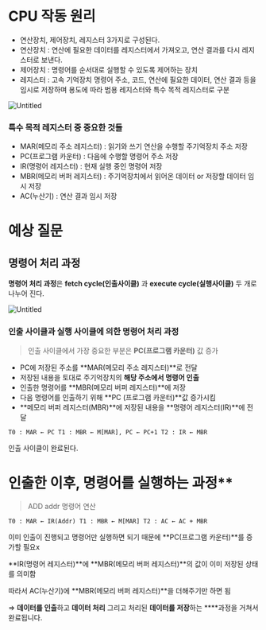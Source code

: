 # CPU 작동 원리

- 연산장치, 제어장치, 레지스터 3가지로 구성된다.
- 연산장치 : 연산에 필요한 데이터를 레지스터에서 가져오고, 연산 결과를 다시 레지스터로 보낸다.
- 제어장치 : 명령어를 순서대로 실행할 수 있도록 제어하는 장치
- 레지스터 : 고속 기억장치 명령어 주소, 코드, 연산에 필요한 데이터, 연산 결과 등을 임시로 저장하며 용도에 따라 범용 레지스터와 특수 목적 레지스터로 구분

![Untitled](https://prod-files-secure.s3.us-west-2.amazonaws.com/ec7da74f-6c98-46ad-a22a-9517db5abb76/b3be68ae-5965-47ca-b0f8-7e7cc4516e80/Untitled.png)

### **특수 목적 레지스터 중 중요한 것들**

- MAR(메모리 주소 레지스터) : 읽기와 쓰기 연산을 수행할 주기억장치 주소 저장
- PC(프로그램 카운터) : 다음에 수행할 명령어 주소 저장
- IR(명령어 레지스터) : 현재 실행 중인 명령어 저장
- MBR(메모리 버퍼 레지스터) : 주기억장치에서 읽어온 데이터 or 저장할 데이터 임시 저장
- AC(누산기) : 연산 결과 임시 저장

# 예상 질문

## 명령어 처리 과정

**명령어 처리 과정**은 **fetch cycle(인출사이클)** 과 **execute cycle(실행사이클)** 두 개로 나누어 진다.

![Untitled](https://prod-files-secure.s3.us-west-2.amazonaws.com/ec7da74f-6c98-46ad-a22a-9517db5abb76/9615c1c4-bc74-47e6-af9f-1b9bbb3c4e6b/Untitled.png)

### **인출 사이클과 실행 사이클에 의한 명령어 처리 과정**

> 인출 사이클에서 가장 중요한 부분은 **PC(프로그램 카운터)** 값 증가
> 
- PC에 저장된 주소를 **MAR(메모리 주소 레지스터)**로 전달
- 저장된 내용을 토대로 주기억장치의 **해당 주소에서 명령어 인출**
- 인출한 명령어를 **MBR(메모리 버퍼 레지스터)**에 저장
- 다음 명령어를 인출하기 위해 **PC (프로그램 카운터)**값 증가시킴
- **메모리 버퍼 레지스터(MBR)**에 저장된 내용을 **명령어 레지스터(IR)**에 전달

`T0 : MAR ← PC
T1 : MBR ← M[MAR], PC ← PC+1
T2 : IR ← MBR`

인출 사이클이 완료된다.

# 인출한 이후, 명령어를 실행하는 과정**

> ADD addr 명령어 연산
> 

`T0 : MAR ← IR(Addr)
T1 : MBR ← M[MAR]
T2 : AC ← AC + MBR`

이미 인출이 진행되고 명령어만 실행하면 되기 때문에 **PC(프로그램 카운터)**를 증가할 필요x

**IR(명령어 레지스터)**에 **MBR(메모리 버퍼 레지스터)**의 값이 이미 저장된 상태를 의미함

따라서 AC(누산기)에 **MBR(메모리 버퍼 레지스터)**을 더해주기만 하면 됨

⇒ **데이터를 인출**하고 **데이터 처리** 그리고 처리된 **데이터를 저장**하는 ****과정을 거쳐서 완료됩니다.
